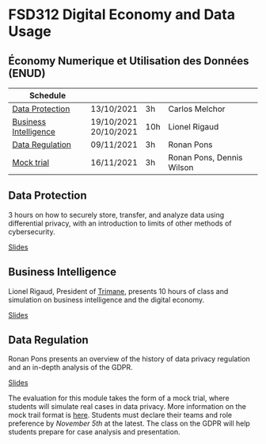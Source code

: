 # FSD312 Digital Economy and Data Usage

## Économy Numerique et Utilisation des Données (ENUD)

Schedule | | | |
--- | --- | --- | ---
[Data Protection](https://lms.isae.fr/mod/resource/view.php?id=57686) | 13/10/2021 | 3h | Carlos Melchor
[Business Intelligence](https://lms.isae.fr/mod/resource/view.php?id=62173) | 19/10/2021<br/>20/10/2021 | 10h | Lionel Rigaud
[Data Regulation](slides/enud_lecture.html) | 09/11/2021 | 3h | Ronan Pons
[Mock trial](slides/enud_evaluation.html) | 16/11/2021 | 3h | Ronan Pons, Dennis Wilson


## Data Protection

3 hours on how to securely store, transfer, and analyze data using differential privacy, with an introduction to limits of other methods of cybersecurity. 

[Slides](https://lms.isae.fr/mod/resource/view.php?id=57686)

## Business Intelligence

Lionel Rigaud, President of [Trimane](https://www.trimane.fr/), presents 10
hours of class and simulation on business intelligence and the digital economy. 

[Slides](https://lms.isae.fr/mod/resource/view.php?id=62173)

## Data Regulation

Ronan Pons presents an overview of the history of data privacy regulation and an in-depth analysis of the GDPR. 

[Slides](slides/enud_lecture.html)

The evaluation for this module takes the form of a mock trial, where students will simulate real cases in data privacy. More information on the mock trail format is [here](slides/enud_evaluation.html). Students must declare their teams and role preference by *November 5th* at the latest. The class on the GDPR will help students prepare for case analysis and presentation.
